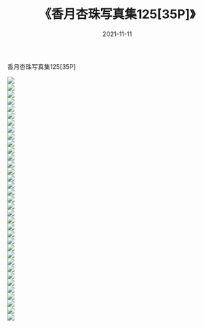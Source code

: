 ﻿---
layout: post
title:  《香月杏珠写真集125[35P]》
date:   2021-11-11
img: http://img.660000.xyz/Sharelink/性感/2021/香月杏珠写真集125[35P]/000.jpg
categories: [美女, 清纯, 唯美]
---

香月杏珠写真集125[35P]

  ![](http://img.660000.xyz/Sharelink/性感/2021/香月杏珠写真集125[35P]/001.jpg) <br> ![](http://img.660000.xyz/Sharelink/性感/2021/香月杏珠写真集125[35P]/002.jpg) <br> ![](http://img.660000.xyz/Sharelink/性感/2021/香月杏珠写真集125[35P]/003.jpg) <br> ![](http://img.660000.xyz/Sharelink/性感/2021/香月杏珠写真集125[35P]/004.jpg) <br> ![](http://img.660000.xyz/Sharelink/性感/2021/香月杏珠写真集125[35P]/005.jpg) <br> ![](http://img.660000.xyz/Sharelink/性感/2021/香月杏珠写真集125[35P]/006.jpg) <br> ![](http://img.660000.xyz/Sharelink/性感/2021/香月杏珠写真集125[35P]/007.jpg) <br> ![](http://img.660000.xyz/Sharelink/性感/2021/香月杏珠写真集125[35P]/008.jpg) <br> ![](http://img.660000.xyz/Sharelink/性感/2021/香月杏珠写真集125[35P]/009.jpg) <br> ![](http://img.660000.xyz/Sharelink/性感/2021/香月杏珠写真集125[35P]/010.jpg) <br> ![](http://img.660000.xyz/Sharelink/性感/2021/香月杏珠写真集125[35P]/011.jpg) <br> ![](http://img.660000.xyz/Sharelink/性感/2021/香月杏珠写真集125[35P]/012.jpg) <br> ![](http://img.660000.xyz/Sharelink/性感/2021/香月杏珠写真集125[35P]/013.jpg) <br> ![](http://img.660000.xyz/Sharelink/性感/2021/香月杏珠写真集125[35P]/014.jpg) <br> ![](http://img.660000.xyz/Sharelink/性感/2021/香月杏珠写真集125[35P]/015.jpg) <br> ![](http://img.660000.xyz/Sharelink/性感/2021/香月杏珠写真集125[35P]/016.jpg) <br> ![](http://img.660000.xyz/Sharelink/性感/2021/香月杏珠写真集125[35P]/017.jpg) <br> ![](http://img.660000.xyz/Sharelink/性感/2021/香月杏珠写真集125[35P]/018.jpg) <br> ![](http://img.660000.xyz/Sharelink/性感/2021/香月杏珠写真集125[35P]/019.jpg) <br> ![](http://img.660000.xyz/Sharelink/性感/2021/香月杏珠写真集125[35P]/020.jpg) <br> ![](http://img.660000.xyz/Sharelink/性感/2021/香月杏珠写真集125[35P]/021.jpg) <br> ![](http://img.660000.xyz/Sharelink/性感/2021/香月杏珠写真集125[35P]/022.jpg) <br> ![](http://img.660000.xyz/Sharelink/性感/2021/香月杏珠写真集125[35P]/023.jpg) <br> ![](http://img.660000.xyz/Sharelink/性感/2021/香月杏珠写真集125[35P]/024.jpg) <br> ![](http://img.660000.xyz/Sharelink/性感/2021/香月杏珠写真集125[35P]/025.jpg) <br> ![](http://img.660000.xyz/Sharelink/性感/2021/香月杏珠写真集125[35P]/026.jpg) <br> ![](http://img.660000.xyz/Sharelink/性感/2021/香月杏珠写真集125[35P]/027.jpg) <br> ![](http://img.660000.xyz/Sharelink/性感/2021/香月杏珠写真集125[35P]/028.jpg) <br> ![](http://img.660000.xyz/Sharelink/性感/2021/香月杏珠写真集125[35P]/029.jpg) <br> ![](http://img.660000.xyz/Sharelink/性感/2021/香月杏珠写真集125[35P]/030.jpg) <br> ![](http://img.660000.xyz/Sharelink/性感/2021/香月杏珠写真集125[35P]/031.jpg) <br> ![](http://img.660000.xyz/Sharelink/性感/2021/香月杏珠写真集125[35P]/032.jpg) <br> ![](http://img.660000.xyz/Sharelink/性感/2021/香月杏珠写真集125[35P]/033.jpg) <br> ![](http://img.660000.xyz/Sharelink/性感/2021/香月杏珠写真集125[35P]/034.jpg) <br> ![](http://img.660000.xyz/Sharelink/性感/2021/香月杏珠写真集125[35P]/035.jpg) <br>